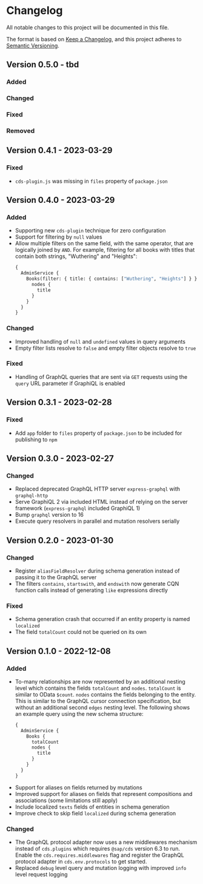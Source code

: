 # Changelog

All notable changes to this project will be documented in this file.

The format is based on [Keep a Changelog](https://keepachangelog.com/en/1.0.0/),
and this project adheres to [Semantic Versioning](https://semver.org/spec/v2.0.0.html).

## Version 0.5.0 - tbd

### Added

### Changed

### Fixed

### Removed

## Version 0.4.1 - 2023-03-29

### Fixed

- `cds-plugin.js` was missing in `files` property of `package.json`

## Version 0.4.0 - 2023-03-29

### Added

- Supporting new `cds-plugin` technique for zero configuration
- Support for filtering by `null` values
- Allow multiple filters on the same field, with the same operator, that are logically joined by `AND`. For example, filtering for all books with titles that contain both strings, "Wuthering" and "Heights":
  ```graphql
  {
    AdminService {
      Books(filter: { title: { contains: ["Wuthering", "Heights"] } }) {
        nodes {
          title
        }
      }
    }
  }
  ```

### Changed

- Improved handling of `null` and `undefined` values in query arguments
- Empty filter lists resolve to `false` and empty filter objects resolve to `true`

### Fixed

- Handling of GraphQL queries that are sent via `GET` requests using the `query` URL parameter if GraphiQL is enabled

## Version 0.3.1 - 2023-02-28

### Fixed

- Add `app` folder to `files` property of `package.json` to be included for publishing to `npm`

## Version 0.3.0 - 2023-02-27

### Changed

- Replaced deprecated GraphQL HTTP server `express-graphql` with `graphql-http`
- Serve GraphiQL 2 via included HTML instead of relying on the server framework (`express-graphql` included GraphiQL 1)
- Bump `graphql` version to 16
- Execute query resolvers in parallel and mutation resolvers serially

## Version 0.2.0 - 2023-01-30

### Changed

- Register `aliasFieldResolver` during schema generation instead of passing it to the GraphQL server
- The filters `contains`, `startswith`, and `endswith` now generate CQN function calls instead of generating `like` expressions directly

### Fixed

- Schema generation crash that occurred if an entity property is named `localized`
- The field `totalCount` could not be queried on its own

## Version 0.1.0 - 2022-12-08

### Added

- To-many relationships are now represented by an additional nesting level which contains the fields `totalCount` and `nodes`. `totalCount` is similar to OData `$count`. `nodes` contains the fields belonging to the entity. This is similar to the GraphQL cursor connection specification, but without an additional second `edges` nesting level. The following shows an example query using the new schema structure:
  ```graphql
  {
    AdminService {
      Books {
        totalCount
        nodes {
          title
        }
      }
    }
  }
  ```
- Support for aliases on fields returned by mutations
- Improved support for aliases on fields that represent compositions and associations (some limitations still apply)
- Include localized `texts` fields of entities in schema generation
- Improve check to skip field `localized` during schema generation

### Changed

- The GraphQL protocol adapter now uses a new middlewares mechanism instead of `cds.plugins` which requires `@sap/cds` version 6.3 to run. Enable the `cds.requires.middlewares` flag and register the GraphQL protocol adapter in `cds.env.protocols` to get started.
- Replaced `debug` level query and mutation logging with improved `info` level request logging
